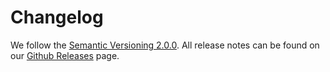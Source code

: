 # Changelog

We follow the [Semantic Versioning 2.0.0](https://semver.org). All release notes can be found on our [Github Releases](https://github.com/lalamove/karang/releases) page.